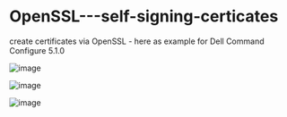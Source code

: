 # OpenSSL---self-signing-certicates
create certificates via OpenSSL - here as example for Dell Command Configure 5.1.0 


![image](https://github.com/user-attachments/assets/1375cd2e-a33d-4326-94b9-d1e7b89fbace)

![image](https://github.com/user-attachments/assets/1571fc96-e78e-4b0b-8c7c-bb8c9be1bfaa)


![image](https://github.com/user-attachments/assets/291af9f1-265c-4730-bdf1-e097b018e4ab)
